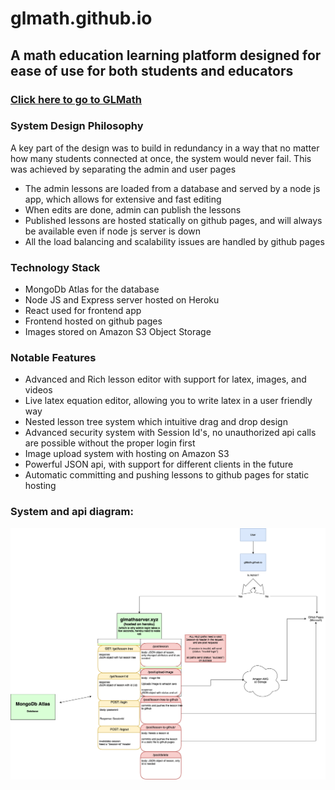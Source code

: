 # glmath.github.io
## A math education learning platform designed for ease of use for both students and educators
### [Click here to go to GLMath](https://glmath.github.io)

### System Design Philosophy
A key part of the design was to build in redundancy in a way that no matter how many students connected at once, the system would never fail. 
This was achieved by separating the admin and user pages
- The admin lessons are loaded from a database and served by a node js app, which allows for extensive and fast editing 
- When edits are done, admin can publish the lessons
- Published lessons are hosted statically on github pages, and will always be available even if node js server is down
- All the load balancing and scalability issues are handled by github pages

### Technology Stack
- MongoDb Atlas for the database
- Node JS and Express server hosted on Heroku 
- React used for frontend app
- Frontend hosted on github pages
- Images stored on Amazon S3 Object Storage

### Notable Features
- Advanced and Rich lesson editor with support for latex, images, and videos
- Live latex equation editor, allowing you to write latex in a user friendly way
- Nested lesson tree system which intuitive drag and drop design
- Advanced security system with Session Id's, no unauthorized api calls are possible without the proper login first
- Image upload system with hosting on Amazon S3
- Powerful JSON api, with support for different clients in the future
- Automatic committing and pushing lessons to github pages for static hosting


### System and api diagram:
![Api Diagram](apiChart.png)
